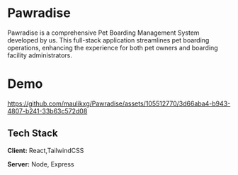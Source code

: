 # Pawradise

Pawradise is a comprehensive Pet Boarding Management System developed by us. This full-stack application streamlines pet boarding operations, enhancing the experience for both pet owners and boarding facility administrators.

# Demo
https://github.com/maulikxg/Pawradise/assets/105512770/3d66aba4-b943-4807-b241-33b63c572d08

## Tech Stack

**Client:** React,TailwindCSS

**Server:** Node, Express
